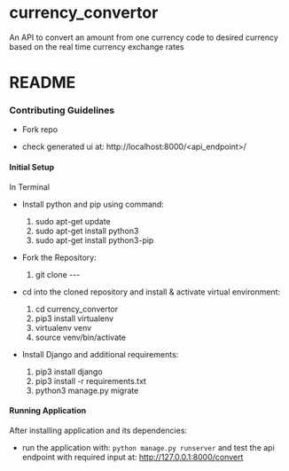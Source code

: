 # currency_convertor
An API to convert an amount from one currency code to desired currency based on the real time currency exchange rates

# README #

### Contributing Guidelines ###

* Fork repo

* check generated ui at: http://localhost:8000/<api_endpoint>/

#### Initial Setup ####
In Terminal
* Install python and pip using command:
    1. sudo apt-get update
    2. sudo apt-get install python3
    2. sudo apt-get install python3-pip

* Fork the Repository:
    1. git clone ---

* cd into the cloned repository and install & activate virtual environment:
    1. cd currency_convertor
    2. pip3 install virtualenv
    3. virtualenv venv
    4. source venv/bin/activate

* Install Django and additional requirements:
    1. pip3 install django
    2. pip3 install -r requirements.txt
    3. python3 manage.py migrate


#### Running Application ####
After installing application and its dependencies:

* run the application with: `python manage.py runserver` and test the api endpoint with required input at:
    http://127.0.0.1:8000/convert

<!-- sample api request:
    http://127.0.0.1:8000/convert?amount=12.23&src_currency=USD&dest_currency=INR&reference_date=2020-02-26 -->
